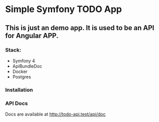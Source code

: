 Simple Symfony TODO App
======================
This is just an demo app. It is used to be an API for Angular APP.
------------------------------------------------------------------

### Stack:
* Symfony 4
* ApiBundleDoc
* Docker
* Postgres



### Installation

### API Docs
Docs are available at http://todo-api.test/api/doc
